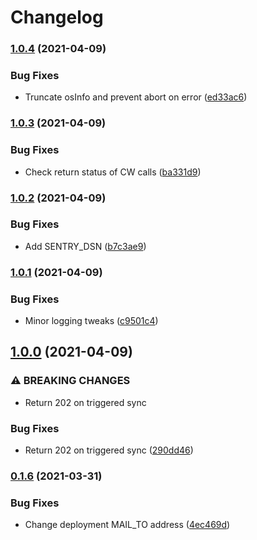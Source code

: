 # Changelog

### [1.0.4](https://www.github.com/magna5/lm2cw/compare/v1.0.3...v1.0.4) (2021-04-09)


### Bug Fixes

* Truncate osInfo and prevent abort on error ([ed33ac6](https://www.github.com/magna5/lm2cw/commit/ed33ac615e8041333a19750aa0a0b710814f572b))

### [1.0.3](https://www.github.com/magna5/lm2cw/compare/v1.0.2...v1.0.3) (2021-04-09)


### Bug Fixes

* Check return status of CW calls ([ba331d9](https://www.github.com/magna5/lm2cw/commit/ba331d95902588be36fd11b04f5fcfce21b1f198))

### [1.0.2](https://www.github.com/magna5/lm2cw/compare/v1.0.1...v1.0.2) (2021-04-09)


### Bug Fixes

* Add SENTRY_DSN ([b7c3ae9](https://www.github.com/magna5/lm2cw/commit/b7c3ae9488356e7bf42e142efc1ebea3d229ba5c))

### [1.0.1](https://www.github.com/magna5/lm2cw/compare/v1.0.0...v1.0.1) (2021-04-09)


### Bug Fixes

* Minor logging tweaks ([c9501c4](https://www.github.com/magna5/lm2cw/commit/c9501c40de57f3719fe40e5eb75ffa8ce5813339))

## [1.0.0](https://www.github.com/magna5/lm2cw/compare/v0.1.6...v1.0.0) (2021-04-09)


### ⚠ BREAKING CHANGES

* Return 202 on triggered sync

### Bug Fixes

* Return 202 on triggered sync ([290dd46](https://www.github.com/magna5/lm2cw/commit/290dd46342dafdb117c9bcd97c7fa58ca6037b99))

### [0.1.6](https://www.github.com/magna5/lm2cw/compare/0.1.5...v0.1.6) (2021-03-31)


### Bug Fixes

* Change deployment MAIL_TO address ([4ec469d](https://www.github.com/magna5/lm2cw/commit/4ec469d7b51dec66728f392d227a9674b7a8a078))
